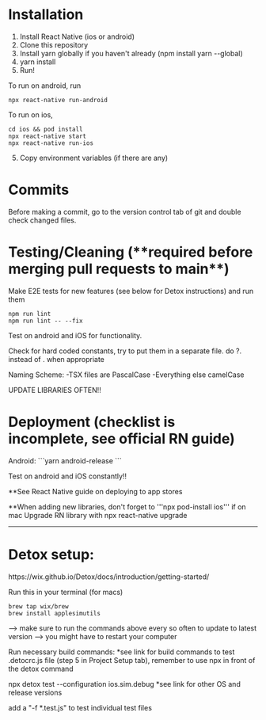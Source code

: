 <h1>Installation</h1>

1. Install React Native (ios or android)
2. Clone this repository
3. Install yarn globally if you haven't already (npm install yarn --global)
4. yarn install
5. Run!

To run on android, run
```
npx react-native run-android
```

To run on ios,
```
cd ios && pod install
npx react-native start
npx react-native run-ios
```

5. Copy environment variables (if there are any)

<h1>Commits</h1>

Before making a commit, go to the version control tab of git and double check changed files.

<h1>Testing/Cleaning (**required before merging pull requests to main**)</h1>

Make E2E tests for new features (see below for Detox instructions) and run them

```
npm run lint
npm run lint -- --fix
```

Test on android and iOS for functionality.

Check for hard coded constants, try to put them in a separate file.
do ?. instead of . when appropriate

Naming Scheme:
-TSX files are PascalCase
-Everything else camelCase

UPDATE LIBRARIES OFTEN!!

<h1>Deployment (checklist is incomplete, see official RN guide)</h1>
Android:
```yarn android-release
```

Test on android and iOS constantly!!

**See React Native guide on deploying to app stores

**When adding new libraries, don't forget to '''npx pod-install ios''' if on mac
Upgrade RN library with npx react-native upgrade

------------

<h1>Detox setup:</h1>
https://wix.github.io/Detox/docs/introduction/getting-started/

Run this in your terminal (for macs)
```
brew tap wix/brew
brew install applesimutils
```
--> make sure to run the commands above every so often to update to latest version
--> you might have to restart your computer

Run necessary build commands:
*see link for build commands to test .detocrc.js file (step 5 in Project Setup tab),
remember to use npx in front of the detox command

npx detox test --configuration ios.sim.debug
*see link for other OS and release versions

add a "-f *.test.js" to test individual test files